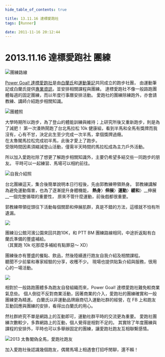 ```yaml
---
hide_table_of_contents: true

title: 13.11.16 達標愛跑社
tags: [Runner]

date: 2011-11-16 20:12:44
---
```


2013.11.16 達標愛跑社 團練
=======================

![團練路線](https://lh6.googleusercontent.com/-NBY65XvOTJs/UvLrPWcdTBI/AAAAAAAAB50/i5zt01jOr8w/w992-h716-no/Screenshot+at+Jan+31+22-01-26.png)

[Power Goal! 達標愛跑社]是由[白蘭氏]和[運動筆記]共同成立的跑步社團，
由運動筆記或白蘭氏提供[專業資訊](http://goo.gl/hreoBx)，並安排相關課程與團練。
達標愛跑社不像一般路跑團體每週的固定團練，而以年度行事曆安排活動。
愛跑社的團練除練跑外，亦會請教練、講師介紹跑步相關知識。

![團體照](https://fbcdn-sphotos-g-a.akamaihd.net/hphotos-ak-prn2/t1/q74/s720x720/1461489_181195215418931_186077382_n.jpg)

大學時期所以跑步，為了登山的體能訓練與維持；上研究所後又重新跑步，則是為了減肥！
第一次湊熱鬧跑了台北馬拉松 10k 健康組，看到半馬和全馬有獎牌而我沒有，心有不甘，決定此生至少完成一次半馬，拿個獎牌過癮。  
在太魯閣馬拉松完成初半馬，此後才愛上了跑步。  
受限時間因素須縮減登山活動，僅需半天時間的馬拉松成為主力戶外活動。

所以加入愛跑社除了想更了解跑步相關知識外，主要仍希望多結交些一同跑步的朋友。
平時可以一起練習、馬場可以相約前往。

![自我介紹照](https://fbcdn-sphotos-b-a.akamaihd.net/hphotos-ak-ash4/t1/q71/s720x720/1472843_181264168745369_81210354_n.jpg)

台北團練這天，集合後簡單說明本日行程後，先由郭教練帶領熱身。
郭教練講解為避免運動傷害，也為了逐漸提升身體機能，
__熱身__〉__伸展__〉__運動__〉__緩和__〉__伸展__一個完整循環的重要性，
原來不管什麼運動，前後戲都很重要。 

郭教練帶領從頭往下活動每個關節和伸展肌群，真是不錯的方法，這樣就不怕有所遺漏。

![](https://fbcdn-sphotos-g-a.akamaihd.net/hphotos-ak-ash3/t1/q71/s720x720/1472005_181257778746008_763609929_n.jpg)

團練沿公館河濱公園來回共跑10K，和 PTT BM 團練路線相同，中途折返點有白蘭氏準備的豐盛補給。  
（其實跑 10k 吃那麼多補給有點罪惡～ XD）

團練後亦有豐盛的餐點、飲品，然後陸續進行跑友自我介紹及相關課程。  
聽聞不少前輩和專家經驗的分享，收穫不少。
現場也提供貼紮介紹與服務，很用心的一場活動。

![](https://fbcdn-sphotos-a-a.akamaihd.net/hphotos-ak-ash3/t1/q71/s720x720/1393540_181257952079324_1805781721_n.jpg)

相對於一般路跑團體多為跑友自發組織而來，Power Goal! 達標愛跑社難免較商業氣息些。
個人倒從不反對商業活動，因著商業的介入，愛跑社的團練確實和一般團練更為精進。
白蘭氏以非運動品牌廠商切入運動社群的經營，在 FB 上和跑友互動回應與團練的安排，看得出白蘭氏的用心。

然社群終究不單是網路上的互動即可，運動社群平時的交流更為重要。
愛跑社團練次數較少，多靠網路上的互動，個人覺得是相對不足的。
其實除了年度團練與課程的安排外，平時也可以多舉辦固定的團練，讓愛跑社跑友互相聯繫感情。

![2013 太魯閣偽全馬，愛跑社跑友](https://fbcdn-sphotos-e-a.akamaihd.net/hphotos-ak-ash3/t1/q71/s720x720/935524_10152302268584056_1839411144_n.jpg)

加入愛跑社後認識幾個跑友，偶爾馬場上相遇會打招呼閒聊，還不賴！

[Power Goal! 達標愛跑社]: http://goo.gl/wkiVwi
[白蘭氏]: http://www.brands.com.tw/
[運動筆記]: http://www.sportsnote.com.tw/
